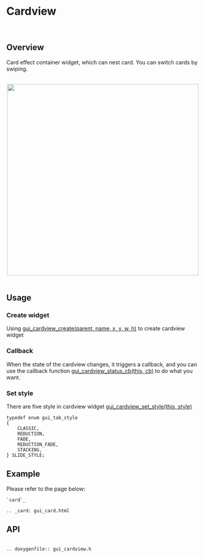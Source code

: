 # Cardview
<br>

## Overview
Card effect container widget, which can nest card. You can switch cards by swiping.

<br>
<center><img width="500" src= "https://foruda.gitee.com/images/1700123394899348792/914aadf9_10641540.png "></center>
<br>

## Usage

### Create widget
Using [gui_cardview_create(parent,  name, x, y, w, h)](#api) to create cardview widget

### Callback
When the state of the cardview changes, it triggers a callback, and you can use the callback function [gui_cardview_status_cb(this, cb)](#api) to do what you want.

### Set style
There are five style in cardview widget [gui_cardview_set_style(this, style)](#api)

```
typedef enum gui_tab_style
{
    CLASSIC,
    REDUCTION,
    FADE,
    REDUCTION_FADE,
    STACKING,
} SLIDE_STYLE;
```

## Example
Please refer to the page below:
```eval_rst
`card`_    

.. _card: gui_card.html

```

## API

```eval_rst

.. doxygenfile:: gui_cardview.h

```
